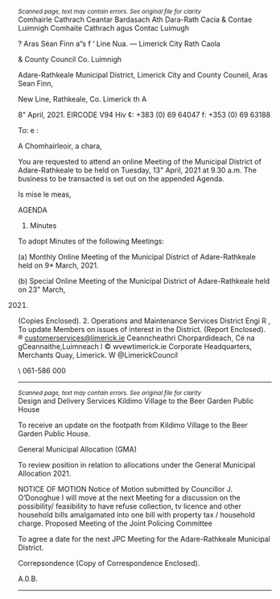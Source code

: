 *<small>Scanned page, text may contain errors. See original file for clarity</small>*  
Comhairle Cathrach Ceantar Bardasach Ath Dara-Rath Cacia
& Contae Luimnigh Comhaite Cathrach agus Contac Luimugh

? Aras Séan Finn
a“s f ‘ Line Nua.
— Limerick City Rath Caola

& County Council Co. Luimnigh

Adare-Rathkeale Municipal District,
Limerick City and County Couneil,
Aras Sean Finn,

New Line,
Rathkeale,
Co. Limerick
th A

8" April, 2021. EIRCODE V94 Hiv
¢: +383 (0) 69 64047
f: +353 (0) 69 63188

To: e :

A Chomhairleoir, a chara,

You are requested to attend an online Meeting of the Municipal District of Adare-Rathkeale to be
held on Tuesday, 13" April, 2021 at 9.30 a.m. The business to be transacted is set out on the
appended Agenda.

Is mise le meas,

AGENDA
1. Minutes

To adopt Minutes of the following Meetings:

(a) Monthly Online Meeting of the Municipal District of Adare-Rathkeale held on 9* March,
2021.

(b) Special Online Meeting of the Municipal District of Adare-Rathkeale held on 23" March,

2021.
(Copies Enclosed).
2. Operations and Maintenance Services
District Engi R ,
To update Members on issues of interest in the District.
(Report Enclosed).
® customerservices@limerick.ie
Ceanncheathri Chorpardideach, Cé na gCeannaithe,Luimneach l © wvewtimerick.ie
Corporate Headquarters, Merchants Quay, Limerick. W @LimerickCouncil

\ 061-586 000

---
*<small>Scanned page, text may contain errors. See original file for clarity</small>*  
Design and Delivery Services
Kildimo Village to the Beer Garden Public House

To receive an update on the footpath from Kildimo Village to the Beer Garden Public
House.

General Municipal Allocation (GMA)

To review position in relation to allocations under the General Municipal Allocation 2021.

NOTICE OF MOTION
Notice of Motion submitted by Councillor J. O’Donoghue
I will move at the next Meeting for a discussion on the possibility/ feasibility to have
refuse collection, tv licence and other household bills amalgamated into one bill with
property tax / household charge.
Proposed Meeting of the Joint Policing Committee

To agree a date for the next JPC Meeting for the Adare-Rathkeale Municipal District.

Correpsondence
(Copy of Correspondence Enclosed).

A.0.B.

---
